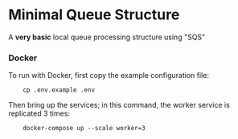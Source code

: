 # Minimal Queue Structure

A **very basic** local queue processing structure using "SQS"

### Docker

To run with Docker, first copy the example configuration file:
```
    cp .env.example .env
```

Then bring up the services; in this command, the worker service is replicated 3 times:
```
    docker-compose up --scale worker=3
```